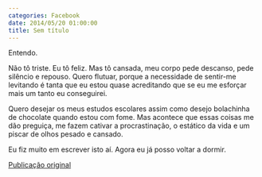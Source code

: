 ```yaml
---
categories: Facebook
date: 2014/05/20 01:00:00
title: Sem título
---
```


Entendo. 

Não tô triste. Eu tô feliz. Mas tô cansada, meu corpo pede descanso, pede silêncio e repouso. Quero flutuar, porque a necessidade de sentir-me levitando é tanta que eu estou quase acreditando que se eu me esforçar mais um tanto eu conseguirei. 

Quero desejar os meus estudos escolares assim como desejo bolachinha de chocolate quando estou com fome. Mas acontece que essas coisas me dão preguiça, me fazem cativar a procrastinação, o estático da vida e um piscar de olhos pesado e cansado. 

Eu fiz muito em escrever isto aí. Agora eu já posso voltar a dormir.

[Publicação original](https://www.facebook.com/permalink.php?story_fbid=1425302261073471&id=1418031755133855)
